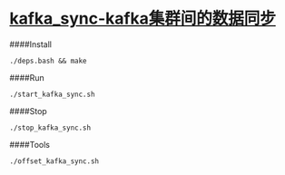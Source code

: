 [kafka_sync-kafka集群间的数据同步](https://github.com/ivanabc/kafka_sync)
============================

####Install
```
./deps.bash && make
```
####Run
```
./start_kafka_sync.sh
```
####Stop
```
./stop_kafka_sync.sh
```
####Tools
```
./offset_kafka_sync.sh
```
